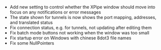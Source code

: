 - Add new setting to control whether the XPipe window should move into focus on any notifications or error messages
- The state shown for tunnels is now shows the port mapping, addresses, and translated status
- Fix connection status, e.g. for tunnels, not updating after editing them
- Fix batch mode buttons not working when the window was too small
- Fix startup error on Windows with chinese 8dot3 file names
- Fix some NullPointers
